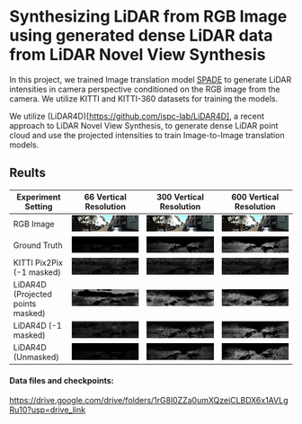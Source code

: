 # Synthesizing LiDAR from RGB Image using generated dense LiDAR data from LiDAR Novel View Synthesis  

In this project, we trained Image translation model [SPADE](https://github.com/NVlabs/SPADE/) to generate LiDAR intensities in camera perspective conditioned on the RGB image from the camera. We utilize KITTI and KITTI-360 datasets for training the models.

We utilize (LiDAR4D)[https://github.com/ispc-lab/LiDAR4D], a recent approach to LiDAR Novel View Synthesis, to generate dense LiDAR point cloud and use the projected intensities to train Image-to-Image translation models.

## Reults
| Experiment Setting                     | 66 Vertical Resolution | 300 Vertical Resolution                                                                   | 600 Vertical Resolution                                                                   |
|----------------------------------------|-----------------------------------------------------------------------------------------|------------------------------------------------------------------------------------------|------------------------------------------------------------------------------------------|
| RGB Image                              | ![RGB Image 66](SPADE/qualitative_results/qualitative_66/rgb_0000_0000010769.png)        | ![RGB Image 300](SPADE/qualitative_results/qualitative_300/rgb_0000_0000010769.png)       | ![RGB Image 600](SPADE/qualitative_results/qualitative_600/rgb_0000_0000010769.png)       |
| Ground Truth                           | ![Ground Truth 66](SPADE/qualitative_results/qualitative_66/ground_truth_0000_0000010769.png) | ![Ground Truth 300](SPADE/qualitative_results/qualitative_300/ground_truth_0000_0000010769.png) | ![Ground Truth 600](SPADE/qualitative_results/qualitative_600/ground_truth_0000_0000010769.png) |
| KITTI Pix2Pix (-1 masked)              | ![KITTI Pix2Pix 66](SPADE/qualitative_results/qualitative_66/preds_spade_test_6_single_channel_0000_0000010769.png) | ![KITTI Pix2Pix 300](SPADE/qualitative_results/qualitative_66/preds_spade_test_6_single_channel_0000_0000010769.png) | ![KITTI Pix2Pix 600](SPADE/qualitative_results/qualitative_66/preds_spade_test_6_single_channel_0000_0000010769.png) |
| LiDAR4D (Projected points masked)      | ![LiDAR4D (Projected points masked) 66](SPADE/qualitative_results/qualitative_66/preds_spade_test_7_lidar_data_masked_0000_0000010769.png) | ![LiDAR4D (Projected points masked) 300](SPADE/qualitative_results/qualitative_300/preds_spade_res_300_masked_0000_0000010769.png) | ![LiDAR4D (Projected points masked) 600](SPADE/qualitative_results/qualitative_600/preds_spade_res_600_masked_0000_0000010769.png) |
| LiDAR4D (-1 masked)                    | ![LiDAR4D (-1 masked) 66](SPADE/qualitative_results/qualitative_66/preds_spade_test_8_lidar_data_masked_no_data_0000_0000010769.png) | ![LiDAR4D (-1 masked) 300](SPADE/qualitative_results/qualitative_300/preds_spade_res_300_masked_no_data_0000_0000010769.png) | ![LiDAR4D (-1 masked) 600](SPADE/qualitative_results/qualitative_600/preds_spade_res_600_masked_no_data_0000_0000010769.png) |
| LiDAR4D (Unmasked)                     | ![LiDAR4D (Unmasked) 66](SPADE/qualitative_results/qualitative_66/preds_spade_test_8_lidar_data_vanilla_0000_0000010769.png) | ![LiDAR4D (Unmasked) 300](SPADE/qualitative_results/qualitative_300/preds_spade_res_300_vanilla_0000_0000010769.png) | ![LiDAR4D (Unmasked) 600](SPADE/qualitative_results/qualitative_600/preds_spade_res_600_vanilla_0000_0000010769.png) |



#### Data files and checkpoints:

https://drive.google.com/drive/folders/1rG8l0ZZa0umXQzeiCLBDX6x1AVLgRu10?usp=drive_link
